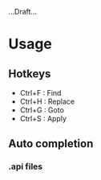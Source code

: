 ...Draft...

# Usage #
## Hotkeys ##
  * Ctrl+F : Find
  * Ctrl+H : Replace
  * Ctrl+G : Goto
  * Ctrl+S : Apply

## Auto completion ##

### .api files ###